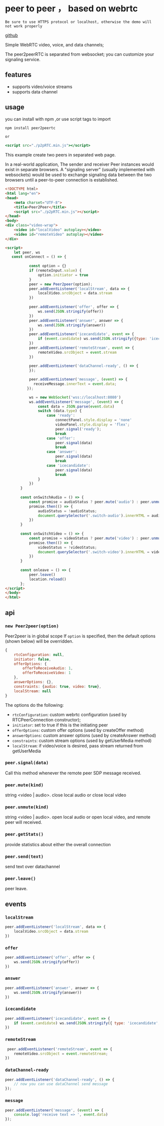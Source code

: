 # peer to peer ， based on webrtc
`Be sure to use HTTPS protocol or localhost, otherwise the demo will not work properly`

[github](https://github.com/shengunbaba/peer2peerRTC)

Simple WebRTC video, voice, and data channels;

The peer2peerRTC is separated from websocket; you can customize your signaling service.

## features
- supports video/voice streams
- supports data channel

## usage
you can install with npm ,or use script tags to import
```jsx 
npm install peer2peertc

or 

<script src="./p2pRTC.min.js"></script>
```

This example create two peers in separated web page.  

In a real-world application,  The sender and receiver Peer instances would exist in separate browsers. 
A "signaling server" (usually implemented with websockets) would be used to exchange signaling data between the two browsers until a peer-to-peer connection is established.


```html
<!DOCTYPE html>
<html lang="en">
<head>
    <meta charset="UTF-8">
    <title>Peer2Peer</title>
    <script src="./p2pRTC.min.js"></script>
</head>
<body>
<div class="video-wrap">
    <video id="localVideo" autoplay></video>
    <video id="remoteVideo" autoplay></video>
</div>

<script>
    let peer, ws
   const onConnect = () => {
   
           const option = {}
           if (remoteInput.value) {
               option.initiator = true
           }
           peer = new Peer2peer(option);
           peer.addEventListener('localStream', data => {
               localVideo.srcObject = data.stream
           })
   
           peer.addEventListener('offer', offer => {
               ws.send(JSON.stringify(offer))
           })
           peer.addEventListener('answer', answer => {
               ws.send(JSON.stringify(answer))
           })
           peer.addEventListener('icecandidate', event => {
               if (event.candidate) ws.send(JSON.stringify({type: 'icecandidate', candidate: event.candidate}))
           })
           peer.addEventListener('remoteStream', event => {
               remoteVideo.srcObject = event.stream
           })
   
           peer.addEventListener('dataChannel-ready', () => {
           });

           peer.addEventListener('message', (event) => {
             receiveMessage.innerText = event.data;
          });

           ws = new WebSocket('wss://localhost:8080')
           ws.addEventListener('message', (event) => {
               const data = JSON.parse(event.data)
               switch (data.type) {
                   case 'ready':
                       connectPanel.style.display = 'none'
                       videoPanel.style.display = 'flex';
                       peer.signal('ready');
                       break
                   case 'offer':
                       peer.signal(data)
                       break
                   case 'answer':
                       peer.signal(data)
                       break
                   case 'icecandidate':
                       peer.signal(data)
                       break
               }
           })
       }
   
       const onSwitchAudio = () => {
           const promise = audioStatus ? peer.mute('audio') : peer.unmute('audio');
           promise.then(() => {
               audioStatus = !audioStatus;
               document.querySelector('.switch-audio').innerHTML = audioStatus ? 'close audio' : 'open audio'
           })
       }
   
       const onSwitchVideo = () => {
           const promise = videoStatus ? peer.mute('video') : peer.unmute('video');
           promise.then(() => {
               videoStatus = !videoStatus;
               document.querySelector('.switch-video').innerHTML = videoStatus ? 'close video' : 'open video'
           })
       }
   
       const onleave = () => {
           peer.leave()
           location.reload()
       };
</script>
</body>
</html>

```   


## api

### `new Peer2peer(option)`
Peer2peer is in global scope
If `option` is specified, then the default options (shown below) will be overridden.
```jsx
{
    rtcConfiguration: null,
    initiator: false,
    offerOptions: {
        offerToReceiveAudio: 1,
        offerToReceiveVideo: 1
    },
    answerOptions: {},
    constraints: {audio: true, video: true},
    localStream: null
}
```
The options do the following:

- `rtcConfiguration`: custom webrtc configuration (used by RTCPeerConnection constructor);
- `initiator`: set to true if this is the initiating peer
- `offerOptions`: custom offer options (used by createOffer method)
- `answerOptions`: custom answer options (used by createAnswer method)
- `constraints`: custom stream options (used by getUserMedia method)
- `localStream`: if video/voice is desired, pass stream returned from getUserMedia

### `peer.signal(data)`
Call this method whenever the remote peer SDP message received.

### `peer.mute(kind)`
string <video | audio>.  close local audio or close local video

### `peer.unmute(kind)`
string <video | audio>.  open local audio or open local video, and remote peer will received.

### `peer.getStats()`
provide statistics about either the overall connection 

### `peer.send(text)`
send text over datachannel

### `peer.leave()`
peer leave.

## events

### `localStream`
```js
peer.addEventListener('localStream', data => {
    localVideo.srcObject = data.stream
})
```

### `offer`
```js
peer.addEventListener('offer', offer => {
    ws.send(JSON.stringify(offer))
})
```
  
### `answer`
```js
peer.addEventListener('answer', answer => {
    ws.send(JSON.stringify(answer))
})
```

### `icecandidate`
```js
peer.addEventListener('icecandidate', event => {
    if (event.candidate) ws.send(JSON.stringify({ type: 'icecandidate', candidate: event.candidate }))
})
```

### `remoteStream`
```js
 peer.addEventListener('remoteStream', event => {
    remoteVideo.srcObject = event.remoteStream;
})
```

### `dataChannel-ready`
```js
peer.addEventListener('dataChannel-ready', () => {
    // now you can use dataChannel send message
});
```

### `message`
```js
peer.addEventListener('message', (event) => {
    console.log('receive text => ', event.data)
});
```

